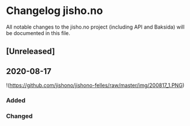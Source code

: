 # Changelog jisho.no

All notable changes to the jisho.no project (including API and Baksida) will be documented in this file.


## [Unreleased]

## 2020-08-17

!(https://github.com/jishono/jishono-felles/raw/master/img/200817_1.PNG)

### Added


### Changed

